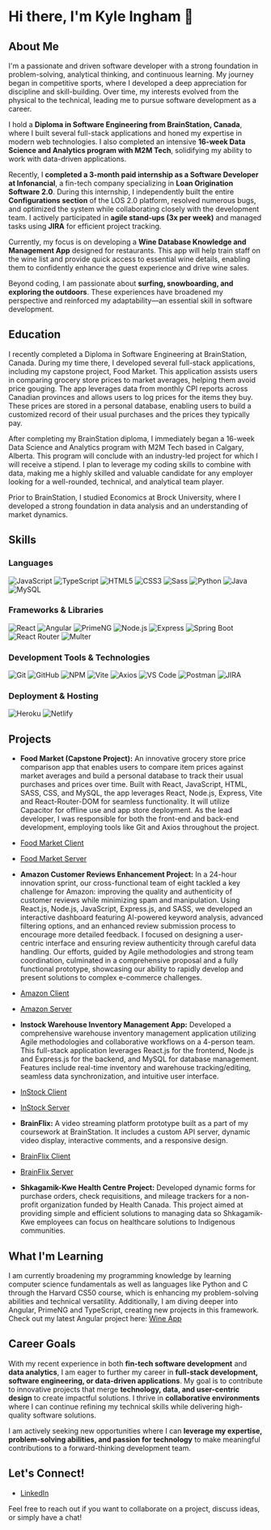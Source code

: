 # Hi there, I'm Kyle Ingham 👋

## About Me

I'm a passionate and driven software developer with a strong foundation in problem-solving, analytical thinking, and continuous learning. My journey began in competitive sports, where I developed a deep appreciation for discipline and skill-building. Over time, my interests evolved from the physical to the technical, leading me to pursue software development as a career.

I hold a **Diploma in Software Engineering from BrainStation, Canada**, where I built several full-stack applications and honed my expertise in modern web technologies. I also completed an intensive **16-week Data Science and Analytics program with M2M Tech**, solidifying my ability to work with data-driven applications.

Recently, I **completed a 3-month paid internship as a Software Developer at Infonancial**, a fin-tech company specializing in **Loan Origination Software 2.0**. During this internship, I independently built the entire **Configurations section** of the LOS 2.0 platform, resolved numerous bugs, and optimized the system while collaborating closely with the development team. I actively participated in **agile stand-ups (3x per week)** and managed tasks using **JIRA** for efficient project tracking.

Currently, my focus is on developing a **Wine Database Knowledge and Management App** designed for restaurants. This app will help train staff on the wine list and provide quick access to essential wine details, enabling them to confidently enhance the guest experience and drive wine sales.

Beyond coding, I am passionate about **surfing, snowboarding, and exploring the outdoors**. These experiences have broadened my perspective and reinforced my adaptability—an essential skill in software development.

## Education

I recently completed a Diploma in Software Engineering at BrainStation, Canada. During my time there, I developed several full-stack applications, including my capstone project, Food Market. This application assists users in comparing grocery store prices to market averages, helping them avoid price gouging. The app leverages data from monthly CPI reports across Canadian provinces and allows users to log prices for the items they buy. These prices are stored in a personal database, enabling users to build a customized record of their usual purchases and the prices they typically pay.

After completing my BrainStation diploma, I immediately began a 16-week Data Science and Analytics program with M2M Tech based in Calgary, Alberta. This program will conclude with an industry-led project for which I will receive a stipend. I plan to leverage my coding skills to combine with data, making me a highly skilled and valuable candidate for any employer looking for a well-rounded, technical, and analytical team player.

Prior to BrainStation, I studied Economics at Brock University, where I developed a strong foundation in data analysis and an understanding of market dynamics.

## Skills

### Languages
![JavaScript](https://img.shields.io/badge/JavaScript-F7DF1E?style=for-the-badge&logo=javascript&logoColor=black)
![TypeScript](https://img.shields.io/badge/TypeScript-007ACC?style=for-the-badge&logo=typescript&logoColor=white)
![HTML5](https://img.shields.io/badge/HTML5-E34F26?style=for-the-badge&logo=html5&logoColor=white)
![CSS3](https://img.shields.io/badge/CSS3-1572B6?style=for-the-badge&logo=css3&logoColor=white)
![Sass](https://img.shields.io/badge/Sass-CC6699?style=for-the-badge&logo=sass&logoColor=white)
![Python](https://img.shields.io/badge/Python-3776AB?style=for-the-badge&logo=python&logoColor=white)
![Java](https://img.shields.io/badge/Java-ED8B00?style=for-the-badge&logo=java&logoColor=white)
![MySQL](https://img.shields.io/badge/MySQL-005C84?style=for-the-badge&logo=mysql&logoColor=white)

### Frameworks & Libraries
![React](https://img.shields.io/badge/React-20232A?style=for-the-badge&logo=react&logoColor=61DAFB)
![Angular](https://img.shields.io/badge/Angular-DD0031?style=for-the-badge&logo=angular&logoColor=white)
![PrimeNG](https://img.shields.io/badge/PrimeNG-FF6B00?style=for-the-badge&logo=prime&logoColor=white)
![Node.js](https://img.shields.io/badge/Node.js-339933?style=for-the-badge&logo=nodedotjs&logoColor=white)
![Express](https://img.shields.io/badge/Express.js-000000?style=for-the-badge&logo=express&logoColor=white)
![Spring Boot](https://img.shields.io/badge/Spring_Boot-6DB33F?style=for-the-badge&logo=spring-boot&logoColor=white)
![React Router](https://img.shields.io/badge/React_Router-CA4245?style=for-the-badge&logo=react-router&logoColor=white)
![Multer](https://img.shields.io/badge/Multer-FF6B6B?style=for-the-badge&logo=multer&logoColor=white)

### Development Tools & Technologies
![Git](https://img.shields.io/badge/GIT-E44C30?style=for-the-badge&logo=git&logoColor=white)
![GitHub](https://img.shields.io/badge/GitHub-100000?style=for-the-badge&logo=github&logoColor=white)
![NPM](https://img.shields.io/badge/npm-CB3837?style=for-the-badge&logo=npm&logoColor=white)
![Vite](https://img.shields.io/badge/Vite-646CFF?style=for-the-badge&logo=vite&logoColor=white)
![Axios](https://img.shields.io/badge/Axios-5A29E4?style=for-the-badge&logo=axios&logoColor=white)
![VS Code](https://img.shields.io/badge/VSCode-0078D4?style=for-the-badge&logo=visual%20studio%20code&logoColor=white)
![Postman](https://img.shields.io/badge/Postman-FF6C37?style=for-the-badge&logo=Postman&logoColor=white)
![JIRA](https://img.shields.io/badge/JIRA-0052CC?style=for-the-badge&logo=jira&logoColor=white)

### Deployment & Hosting
![Heroku](https://img.shields.io/badge/Heroku-430098?style=for-the-badge&logo=heroku&logoColor=white)
![Netlify](https://img.shields.io/badge/Netlify-00C7B7?style=for-the-badge&logo=netlify&logoColor=white)

## Projects

- **Food Market (Capstone Project):** An innovative grocery store price comparison app that enables users to compare item prices against market averages and build a personal database to track their usual purchases and prices over time. Built with React, JavaScript, HTML, SASS, CSS, and MySQL, the app leverages React, Node.js, Express, Vite and React-Router-DOM for seamless functionality. It will utilize Capacitor for offline use and app store deployment. As the lead developer, I was responsible for both the front-end and back-end development, employing tools like Git and Axios throughout the project.
- [Food Market Client](https://github.com/Ingy10/kyle-ingham-food-market)
- [Food Market Server](https://github.com/Ingy10/kyle-ingham-food-market-server)

- **Amazon Customer Reviews Enhancement Project:** In a 24-hour innovation sprint, our cross-functional team of eight tackled a key challenge for Amazon: improving the quality and authenticity of customer reviews while minimizing spam and manipulation. Using React.js, Node.js, JavaScript, Express.js, and SASS, we developed an interactive dashboard featuring AI-powered keyword analysis, advanced filtering options, and an enhanced review submission process to encourage more detailed feedback. I focused on designing a user-centric interface and ensuring review authenticity through careful data handling. Our efforts, guided by Agile methodologies and strong team coordination, culminated in a comprehensive proposal and a fully functional prototype, showcasing our ability to rapidly develop and present solutions to complex e-commerce challenges.
- [Amazon Client](https://github.com/Ingy10/amazon-industry-project-client)
- [Amazon Server](https://github.com/Ingy10/amazon-industry-project-server)

- **Instock Warehouse Inventory Management App:** Developed a comprehensive warehouse inventory management application utilizing Agile methodologies and collaborative workflows on a 4-person team. This full-stack application leverages React.js for the frontend, Node.js and Express.js for the backend, and MySQL for database management. Features include real-time inventory and warehouse tracking/editing, seamless data synchronization, and intuitive user interface.
- [InStock Client](https://github.com/Ingy10/Instock-Client)
- [InStock Server](https://github.com/Ingy10/Instock-Server)
  
- **BrainFlix:** A video streaming platform prototype built as a part of my coursework at BrainStation. It includes a custom API server, dynamic video display, interactive comments, and a responsive design.
- [BrainFlix Client](https://github.com/Ingy10/kyle-ingham-brainflix)
- [BrainFlix Server](https://github.com/Ingy10/kyle-ingham-brainflix.api)

- **Shkagamik-Kwe Health Centre Project:** Developed dynamic forms for purchase orders, check requisitions, and mileage trackers for a non-profit organization funded by Health Canada. This project aimed at providing simple and efficient solutions to managing data so Shkagamik-Kwe employees can focus on healthcare solutions to Indigenous communities.

## What I'm Learning

I am currently broadening my programming knowledge by learning computer science fundamentals as well as languages like Python and C through the Harvard CS50 course, which is enhancing my problem-solving abilities and technical versatility. Additionally, I am diving deeper into Angular, PrimeNG and TypeScript, creating new projects in this framework. Check out my latest Angular project here: [Wine App](https://github.com/Ingy10/wine-app-frontend)

## Career Goals

With my recent experience in both **fin-tech software development** and **data analytics**, I am eager to further my career in **full-stack development, software engineering, or data-driven applications**. My goal is to contribute to innovative projects that merge **technology, data, and user-centric design** to create impactful solutions. I thrive in **collaborative environments** where I can continue refining my technical skills while delivering high-quality software solutions.

I am actively seeking new opportunities where I can **leverage my expertise, problem-solving abilities, and passion for technology** to make meaningful contributions to a forward-thinking development team.

## Let's Connect!

- [LinkedIn](https://www.linkedin.com/in/kyle-ingham/)

Feel free to reach out if you want to collaborate on a project, discuss ideas, or simply have a chat!

